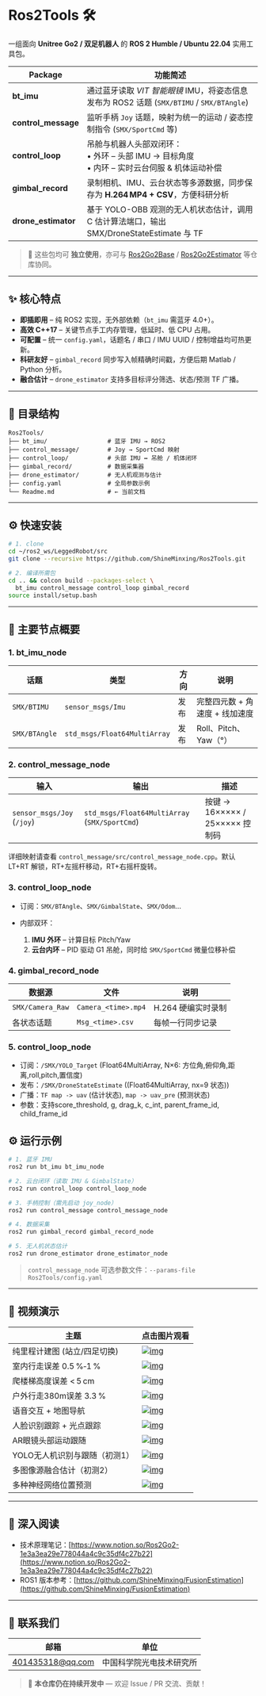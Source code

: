 # Ros2Tools 🛠️

一组面向 **Unitree Go2 / 双足机器人** 的 **ROS 2 Humble / Ubuntu 22.04** 实用工具包。

| Package              | 功能简述                                                                 |
| -------------------- | -------------------------------------------------------------------- |
| **bt\_imu**          | 通过蓝牙读取 *VIT 智能眼镜* IMU，将姿态信息发布为 ROS2 话题 (`SMX/BTIMU` / `SMX/BTAngle`) |
| **control\_message** | 监听手柄 `Joy` 话题，映射为统一的运动 / 姿态控制指令 (`SMX/SportCmd` 等)                   |
| **control\_loop**    | 吊舱与机器人头部双闭环：<br>• 外环 – 头部 IMU → 目标角度<br>• 内环 – 实时云台伺服 & 机体运动补偿       |
| **gimbal\_record**   | 录制相机、IMU、云台状态等多源数据，同步保存为 **H.264 MP4 + CSV**，方便科研分析                  |
| **drone\_estimator** | 基于 YOLO-OBB 观测的无人机状态估计，调用 C 估计算法端口，输出 SMX/DroneStateEstimate 与 TF      |

> 📝 这些包均可 **独立使用**，亦可与 [Ros2Go2Base](https://github.com/ShineMinxing/Ros2Go2Base) / [Ros2Go2Estimator](https://github.com/ShineMinxing/Ros2Go2Estimator) 等仓库协同。

---

## ✨ 核心特点

* **即插即用** – 纯 ROS2 实现，无外部依赖（`bt_imu` 需蓝牙 4.0+）。
* **高效 C++17** – 关键节点手工内存管理，低延时、低 CPU 占用。
* **可配置** – 统一 `config.yaml`，话题名 / 串口 / IMU UUID / 控制增益均可热更新。
* **科研友好** – `gimbal_record` 同步写入帧精确时间戳，方便后期 Matlab / Python 分析。
* **融合估计** – `drone_estimator` 支持多目标评分筛选、状态/预测 TF 广播。

---

## 📂 目录结构

```text
Ros2Tools/
├── bt_imu/                 # 蓝牙 IMU → ROS2
├── control_message/        # Joy → SportCmd 映射
├── control_loop/           # 头部 IMU ↔ 吊舱 / 机体闭环
├── gimbal_record/          # 数据采集器
├── drone_estimator/        # 无人机观测与估计
├── config.yaml             # 全局参数示例
└── Readme.md               # ← 当前文档
```

---

## ⚙️ 快速安装

```bash
# 1. clone
cd ~/ros2_ws/LeggedRobot/src
git clone --recursive https://github.com/ShineMinxing/Ros2Tools.git

# 2. 编译所需包
cd .. && colcon build --packages-select \
  bt_imu control_message control_loop gimbal_record
source install/setup.bash
```

---

## 📝 主要节点概要

### 1. bt\_imu\_node

| 话题            | 类型                           | 方向 | 说明                 |
| ------------- | ---------------------------- | -- | ------------------ |
| `SMX/BTIMU`   | `sensor_msgs/Imu`            | 发布 | 完整四元数 + 角速度 + 线加速度 |
| `SMX/BTAngle` | `std_msgs/Float64MultiArray` | 发布 | Roll、Pitch、Yaw（°）  |

### 2. control\_message\_node

| 输入                         | 输出                                            | 描述                         |
| -------------------------- | --------------------------------------------- | -------------------------- |
| `sensor_msgs/Joy` (`/joy`) | `std_msgs/Float64MultiArray` (`SMX/SportCmd`) | 按键 → 16××××× / 25××××× 控制码 |

详细映射请查看 `control_message/src/control_message_node.cpp`。默认 LT+RT 解锁，RT+左摇杆移动，RT+右摇杆旋转。

### 3. control\_loop\_node

* 订阅：`SMX/BTAngle`、`SMX/GimbalState`、`SMX/Odom`…
* 内部双环：

  1. **IMU 外环** – 计算目标 Pitch/Yaw
  2. **云台内环** – PID 驱动 G1 吊舱，同时给 `SMX/SportCmd` 微量位移补偿

### 4. gimbal\_record\_node

| 数据源              | 文件                  | 说明           |
| ---------------- | ------------------- | ------------ |
| `SMX/Camera_Raw` | `Camera_<time>.mp4` | H.264 硬编实时录制 |
| 各状态话题            | `Msg_<time>.csv`    | 每帧一行同步记录     |

### 5. control\_loop\_node

* 订阅：`/SMX/YOLO_Target` (Float64MultiArray, N×6: 方位角,俯仰角,距离,roll,pitch,置信度)
* 发布：`/SMX/DroneStateEstimate` ((Float64MultiArray, nx=9 状态))
* 广播：`TF map -> uav` (估计状态), `map -> uav_pre` (预测状态)
* 参数：支持score_threshold, g, drag_k, c_int, parent_frame_id, child_frame_id

## ⚙️ 运行示例

```bash
# 1. 蓝牙 IMU
ros2 run bt_imu bt_imu_node

# 2. 云台闭环（读取 IMU & GimbalState）
ros2 run control_loop control_loop_node

# 3. 手柄控制（需先启动 joy_node）
ros2 run control_message control_message_node

# 4. 数据采集
ros2 run gimbal_record gimbal_record_node

# 5. 无人机状态估计
ros2 run drone_estimator drone_estimator_node
```

> `control_message_node` 可选参数文件：`--params-file Ros2Tools/config.yaml`

---

## 🎥 视频演示

| 主题               | 点击图片观看                                                                                                                                |
| ---------------- | ------------------------------------------------------------------------------------------------------------------------------------- |
| 纯里程计建图 (站立/四足切换) | [![img](https://i1.hdslb.com/bfs/archive/4f60453cb37ce5e4f593f03084dbecd0fdddc27e.jpg)](https://www.bilibili.com/video/BV1UtQfYJExu)  |
| 室内行走误差 0.5 %‑1 %     | [![img](https://i1.hdslb.com/bfs/archive/10e501bc7a93c77c1c3f41f163526b630b0afa3f.jpg)](https://www.bilibili.com/video/BV18Q9JYEEdn/) |
| 爬楼梯高度误差 < 5 cm      | [![img](https://i0.hdslb.com/bfs/archive/c469a3dd37522f6b7dcdbdbb2c135be599eefa7b.jpg)](https://www.bilibili.com/video/BV1VV9ZYZEcH/) |
| 户外行走380m误差 3.3 %     | [![img](https://i0.hdslb.com/bfs/archive/481731d2db755bbe087f44aeb3f48db29c159ada.jpg)](https://www.bilibili.com/video/BV1BhRAYDEsV/) |
| 语音交互 + 地图导航        | [![img](https://i2.hdslb.com/bfs/archive/5b95c6eda3b6c9c8e0ba4124c1af9f3da10f39d2.jpg)](https://www.bilibili.com/video/BV1HCQBYUEvk/) |
| 人脸识别跟踪 + 光点跟踪     | [![img](https://i0.hdslb.com/bfs/archive/5496e9d0b40915c62b69701fd1e23af7d6ffe7de.jpg)](https://www.bilibili.com/video/BV1faG1z3EFF/) |
| AR眼镜头部运动跟随         | [![img](https://i1.hdslb.com/bfs/archive/9e0462e12bf77dd9bbe8085d0d809f233256fdbd.jpg)](https://www.bilibili.com/video/BV1pXEdzFECW) |
| YOLO无人机识别与跟随（初测1）| [![img](https://i1.hdslb.com/bfs/archive/9e0462e12bf77dd9bbe8085d0d809f233256fdbd.jpg)](https://www.bilibili.com/video/BV18v8xzJE4G) |
| 多图像源融合估计（初测2）    | [![img](https://i1.hdslb.com/bfs/archive/68fa17f6b90c36137e32dc6553bb66b48c6836ea.jpg)](https://www.bilibili.com/video/BV13we1zEEED/) |
| 多种神经网络位置预测        | [![img](https://i1.hdslb.com/bfs/archive/650062a4aeb28cb7bfdd15e658de1523f537efb7.jpg)](https://www.bilibili.com/video/BV1ytMizEEdG) |

---

## 📄 深入阅读

* 技术原理笔记：[https://www.notion.so/Ros2Go2-1e3a3ea29e778044a4c9c35df4c27b22](https://www.notion.so/Ros2Go2-1e3a3ea29e778044a4c9c35df4c27b22)
* ROS1 版本参考：[https://github.com/ShineMinxing/FusionEstimation](https://github.com/ShineMinxing/FusionEstimation)

---

## 📨 联系我们

| 邮箱                                          | 单位           |
| ------------------------------------------- | ------------ |
| [401435318@qq.com](mailto:401435318@qq.com) | 中国科学院光电技术研究所 |

> 📌 **本仓库仍在持续开发中** — 欢迎 Issue / PR 交流、贡献！
